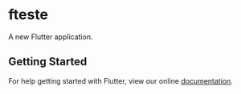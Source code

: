 # fteste

A new Flutter application.

## Getting Started

For help getting started with Flutter, view our online
[documentation](https://flutter.io/).
